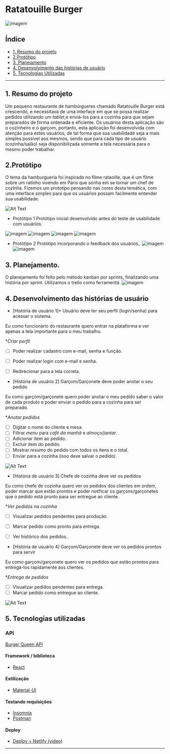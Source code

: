 # Ratatouille Burger
![imagem](Ratatouille-logo.png)

## Índice

- [1. Resumo do projeto](#1-resumo-do-projeto)
- [2.Protótipo](#2-Prototipo)
- [3. Planejamento](#3-Planejamento)
- [4. Desenvolvimento das histórias de usuário](#4-desenvolvimento-das-historias-de-usuarios)
- [5. Tecnologias Utilizadas](#5-tecnologias-utilizadas)

---

## 1. Resumo do projeto

Um pequeno restaurante de hambúrgueres chamado Ratatouille Burger está crescendo, 
e necessitava de uma interface em que se possa realizar pedidos utilizando um _tablet_,e enviá-los para a cozinha para que sejam preparados de forma ordenada e eficiente.
Os usuários desta aplicação são o cozinheiro e o garçom, portanto, esta aplicação 
foi desenvolvida com atenção para estes usuários, de tal forma que sua usabilidade
seja a mais simples possível aos mesmos, sendo que para cada tipo de usuário 
(cozinha/salão) seja disponibilizada somente a tela necessária para o mesmo poder 
trabalhar.

## 2.Protótipo
O tema da hamburgueria foi inspirado no filme rataoille, que é um filme sobre um ratinho vivendo em Paris que sonha em se tornar um chef de cozinha. Fizemos um prototipo pensando nas cores desta temática, com uma interface simples para que os usuários possam facilmente entender sua usabilidade. 

![Alt Text](https://media.giphy.com/media/wNDa1OZtvl6Fi/giphy.gif)

* Protótipo 1 
Protótipo inicial desenvolvido antes do teste de usabilidade com usuários.

![imagem](Slide1.JPG)
![imagem](Slide2.JPG)
![imagem](Slide3.JPG)
![imagem](Slide4.JPG)

* Protótipo 2
Protótipo incorporando o feedback dos usuários,. 
![imagem](Prototipo2.png)
![imagem](Prototipo2-1.png)


## 3. Planejamento.
O planejamento foi feito pelo método kanban por sprints, finalizando uma história por sprint. Utilizamos o trello como ferramenta.
![imagem](trello.png)

## 4. Desenvolvimento das histórias de usuário

* [História de usuário 1]* Usuário deve ter seu perfil (login/senha) para acessar o sistema.

Eu como funcionário do restaurante quero entrar na plataforma e ver apenas a tela importante para o meu trabalho.

**Criar perfil*

- [ ] Poder realizar cadastro com e-mail, senha e função.
- [ ] Poder realizar login com e-mail e senha.
- [ ] Redirecionar para a tela correta.


* [História de usuário 2] Garçom/Garçonete deve poder anotar o seu pedido

Eu como garçom/garçonete quero poder anotar o meu pedido saber o valor de cada
produto e poder enviar o pedido para a cozinha para ser preparado.

**Anotar pedidos*

- [ ] Digitar o nome do cliente e mesa.
- [ ] Filtrar _menu_ para _café da manhã_ e _almoço/jantar_.
- [ ] Adicionar item ao pedido.
- [ ] Excluir item do pedido.
- [ ] Mostrar _resumo_ do pedido com todos os itens e o total.
- [ ] Enviar para a cozinha (isso deve salvar o pedido).

![Alt Text](garcomhall.gif)

* [História de usuário 3] Chefe de cozinha deve ver os pedidos

Eu como chefe de cozinha quero ver os pedidos dos clientes em ordem, poder marcar que estão prontos e poder notificar os garçons/garçonetes que o pedido está pronto para ser entregue ao cliente.

**Ver pedidos na cozinha*

- [ ] Visualizar pedidos pendentes para produção.
- [ ] Marcar pedido como pronto para entrega.
- [ ] Ver histórico dos pedidos.


* [História de usuário 4] Garçom/Garçonete deve ver os pedidos prontos para servir

Eu como garçom/garçonete quero ver os pedidos que estão prontos para entregá-los rapidamente aos clientes.

**Entrega de pedidos*

- [ ] Visualizar pedidos pendentes para entrega.
- [ ] Marcar pedido como entregue ao cliente.

![Alt Text](kitchen.gif)

## 5. Tecnologias utilizadas

### API

 [Burger Queen API](https://lab-api-bq.herokuapp.com/api-docs/)

#### Framework / biblioteca

- [React](https://reactjs.org/)

#### Estilização

- [Material-UI](https://material-ui.com/)


#### Testando requisições

- [Insomnia](https://insomnia.rest/)
- [Postman](https://www.postman.com/)


#### Deploy

- [Deploy + Netlify (vídeo)](https://drive.google.com/file/d/1hzlB8dl4m0OnLLY2-WpjSLcU7eYTURRk/view)

---

